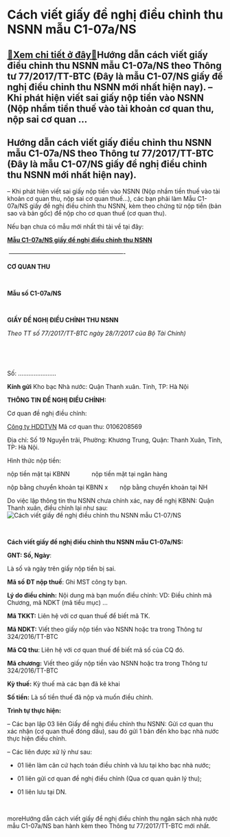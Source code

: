 Cách viết giấy đề nghị điều chỉnh thu NSNN mẫu C1-07a/NS
================================================================

[:gift:Xem chi tiết ở đây:gift:](https://hddtvn.com/cach-viet-giay-de-nghi%cc%a3-dieu-chi%cc%89nh-thu-nsnn-ma%cc%83u-c1-07a-ns/)Hướng dẫn cách viết giấy điều chỉnh thu NSNN mẫu C1-07a/NS theo Thông tư 77/2017/TT-BTC (Đây là mẫu C1-07/NS giấy đề nghị điều chỉnh thu NSNN mới nhất hiện nay). – Khi phát hiện viết sai giấy nộp tiền vào NSNN (Nộp nhầm tiền thuế vào tài khoản cơ quan thu, nộp sai cơ quan …
-----------------------------------------------------------------------------------------------------------------------------------------------------------------------------------------------------------------------------------------------------------------------------------------------------------------



Hướng dẫn cách viết giấy điều chỉnh thu NSNN mẫu C1-07a/NS theo Thông tư 77/2017/TT-BTC (Đây là mẫu C1-07/NS giấy đề nghị điều chỉnh thu NSNN mới nhất hiện nay).
-------------------------------------------------------------------------------------------------------------------------------------------------------------------------------------



– Khi phát hiện viết sai giấy nộp tiền vào NSNN (Nộp nhầm tiền thuế vào tài khoản cơ quan thu, nộp sai cơ quan thuế…), các bạn phải làm Mẫu C1-07a/NS giấy đề nghị điều chỉnh thu NSNN, kèm theo chứng từ nộp tiền (bản sao và bản gốc) để nộp cho cơ quan thuế (cơ quan thu).


Nếu bạn chưa có mẫu mới nhất thì tải về tại đây:



[**Mẫu C1-07a/NS giấy đề nghị điều chỉnh thu NSNN**](# "Mẫu C1-07/NS giấy đề nghị điều chỉnh thu NSNN")
 



 ———————————————————-




**CƠ QUAN THU**

 

**Mẫu số C1-07a/NS**



  

**GIẤY ĐỀ NGHỊ ĐIỀU CHỈNH THU NSNN**

*Theo TT số 77/2017/TT-BTC ngày 28/7/2017 của Bộ Tài Chính)*



 

 

Số: ………………….




  

**Kính gửi** Kho bạc Nhà nước: Quận Thanh xuân. Tỉnh, TP: Hà Nội
   

**THÔNG TIN ĐỀ NGHỊ ĐIỀU CHỈNH:**


Cơ quan đề nghị điều chỉnh: 

[Công ty HDDTVN](http://hddtvn.com/ "công ty HDDTVN") Mã cơ quan thu: 0106208569  

Địa chỉ: Số 19 Nguyễn trãi, Phường: Khương Trung, Quận: Thanh Xuân, Tỉnh, TP: Hà Nội.  

Hình thức nộp tiền:  

nộp tiền mặt tại KBNN             nộp tiền mặt tại ngân hàng  

nộp bằng chuyển khoản tại KBNN x       nộp bằng chuyển khoản tại NH  

Do việc lập thông tin thu NSNN chưa chính xác, nay đề nghị KBNN: Quận Thanh xuân, điều chỉnh lại như sau:
![Cách viết giấy đề nghị điều chỉnh thu NSNN mẫu C1-07/NS](https://hddtvn.com/wp-content/uploads/2021/01/giay-de-nghi-dieu-chinh-thu-nsnn.png "Cách viết giấy đề nghị điều chỉnh thu NSNN mẫu C1-07/NS")  

   

**Cách viết giấy đề nghị điều chỉnh thu NSNN mẫu C1-07a/NS:**


**GNT: Số, Ngày**: 

Là số và ngày trên giấy nộp tiền bị sai.  

**Mã số ĐT nộp thuế**: Ghi MST công ty bạn.  

**Lý do điều chỉnh:** Nội dung mà bạn muốn điều chỉnh: VD: Điều chỉnh mã Chương, mã NDKT (mã tiểu mục) …  

**Mã TKKT:** Liên hệ với cơ quan thuế để biết mã TK.  

**Mã NDKT:** Viết theo giấy nộp tiền vào NSNN hoặc tra trong Thông tư 324/2016/TT-BTC  

**Mã CQ thu**: Liên hệ với cơ quan thuế để biết mã số của CQ đó.  

**Mã chương:** Viết theo giấy nộp tiền vào NSNN hoặc tra trong Thông tư 324/2016/TT-BTC


**Kỳ thuế:** Kỳ thuế mà các bạn đã kê khai  

**Số tiền:** Là số tiền thuế đã nộp và muốn điều chỉnh.



**Trình tự thực hiện:**  

– Các bạn lập 03 liên Giấy đề nghị điều chỉnh thu NSNN: Gửi cơ quan thu xác nhận (cơ quan thuế đóng dấu), sau đó gửi 1 bản đến kho bạc nhà nước thực hiện điều chỉnh.  

– Các liên được xử lý như sau:  

+ 01 liên làm căn cứ hạch toán điều chỉnh và lưu tại kho bạc nhà nước;  

+ 01 liên gửi cơ quan đề nghị điều chỉnh (Qua cơ quan quản lý thu);  

+ 01 liên lưu tại DN.  

 





moreHướng dẫn cách viết giấy đề nghị điều chỉnh thu ngân sách nhà nước mẫu C1-07a/NS ban hành kèm theo Thông tư 77/2017/TT-BTC mới nhất.

